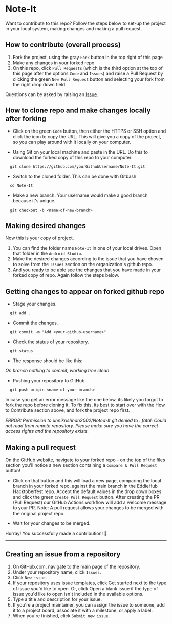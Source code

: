 # Note-It
 Want to contribute to this repo? Follow the steps below to set-up the project in your local system, making changes and making a pull request.

## How to contribute (overall process)

1. Fork the project, using the gray `Fork` button in the top right of this page
2. Make any changes in your forked repo
3. On this repo, click `Pull Requests` (which is the third option at the top of this page after the options `Code` and `Issues`) and raise a Pull Request by clicking the green `New Pull Request` button and selecting your fork from the right drop down field.

Questions can be asked by raising an [Issue](https://github.com/unnikrishnan2002/Note-It/issues).

## How to clone repo and make changes locally after forking

- Click on the green `Code` button, then either the HTTPS or SSH option and click the icon to copy the URL. This will give you a copy of the project, so you can play around with it locally on your computer.

- Using Git on your local machine and paste in the URL. Do this to download the forked copy of this repo to your computer.

```
  git clone https://github.com/yourGithubUsername/Note-It.git
```

- Switch to the cloned folder. This can be done with Gitbash.

```
  cd Note-It
```

- Make a new branch. Your username would make a good branch because it's unique.

```
  git checkout -b <name-of-new-branch>
```

## Making desired changes

Now this is your copy of project. 
1. You can find the folder name `Note-It` in one of your local drives. Open that folder in the `Android Studio`.
2. Make the desired changes according to the issue that you have chosen to solve from the `Issues` section on the organization's github repo.
3. And you ready to be able see the changes that you have made in your forked copy of repo. Again follow the steps below.

## Getting changes to appear on forked github repo

- Stage your changes.

```
  git add .
```

- Commit the changes.

```
  git commit -m "Add <your-github-username>"
```

- Check the status of your repository.

```
  git status
```

- The response should be like this:


*On branch <name-of-your-branch>
nothing to commit, working tree clean*


- Pushing your repository to GitHub.

```
  git push origin <name-of-your-branch>
```

In case you get an error message like the one below, its likely you forgot to fork the repo before cloning it. To fix this, its best to start over with the How to Contribute section above, and fork the project repo first.


*ERROR: Permission to unnikrishnan2002/Noted-It.git denied to <your-github-username>.
fatal: Could not read from remote repository.
Please make sure you have the correct access rights and the repository exists.*

## Making a pull request

 On the GitHub website, navigate to your forked repo - on the top of the files section you'll notice a new section containing a `Compare & Pull Request` button!

- Click on that button and this will load a new page, comparing the local branch in your forked repo, against the main branch in the EddieHub Hacktoberfest repo. Accept the default values in the drop down boxes and click the green `Create Pull Request` button. After creating the PR (Pull Request) our GitHub Actions workflow will add a welcome message to your PR.
  Note: A pull request allows your changes to be merged with the original project repo.

- Wait for your changes to be merged.

Hurray! You successfully made a contribution! 🎉

---

## Creating an issue from a repository

1. On GitHub.com, navigate to the main page of the repository.
2. Under your repository name, click `Issues`.
3. Click `New issue`.
4. If your repository uses issue templates, click Get started next to the type of issue you'd like to open.
Or, click Open a blank issue if the type of issue you'd like to open isn't included in the available options.
5. Type a title and description for your issue.
6. If you're a project maintainer, you can assign the issue to someone, add it to a project board, associate it with a milestone, or apply a label.
7. When you're finished, click `Submit new issue`.

